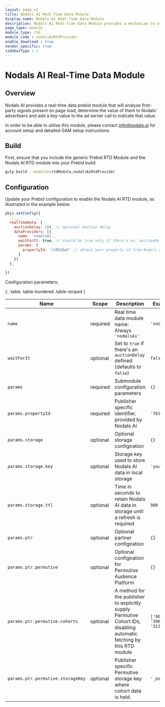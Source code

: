 ```yaml
---
layout: page_v2
title: Nodals AI Real-Time Data Module
display_name: Nodals AI Real-Time Data Module
description: Nodals AI Real-Time Data Module provides a mechanism to utilise and optimise first-party signals for targeting.
page_type: module
module_type: rtd
module_code : nodalsAiRtdProvider
enable_download : true
vendor_specific: true
sidebarType : 1
---
```


# Nodals AI Real-Time Data Module

## Overview
Nodals AI provides a real-time data prebid module that will analyse first-party signals present on page load, determine the value of them to Nodals’ advertisers and add a key-value to the ad server call to indicate that value.

In order to be able to utilise this module, please contact [info@nodals.ai](mailto:info@nodals.ai) for account setup and detailed GAM setup instructions.

## Build

First, ensure that you include the generic Prebid RTD Module _and_ the Nodals AI RTD module into your Prebid build:

```bash
gulp build --modules=rtdModule,nodalsAiRtdProvider
```

## Configuration

Update your Prebid configuration to enable the Nodals AI RTD module, as illustrated in the example below:

```javascript
pbjs.setConfig({
  ...,
  realTimeData: {
    auctionDelay: 100, // optional auction delay
    dataProviders: [{
      name: 'nodalsAi',
      waitForIt: true, // should be true only if there's an `auctionDelay`
      params: {
        propertyId: 'c10516af' // obtain your property id from Nodals AI support
      }
    }]
  },
  ...
})
```

Configuration parameters:

{: .table .table-bordered .table-striped }

| Name                     | Scope    | Description                                   | Example     | Type     |
|--------------------------|----------|-----------------------------------------------|-------------|----------|
| `name`                   | required | Real time data module name: Always `'nodalsAi'` | `'nodalsAi'`  | `String` |
| `waitForIt`              | optional | Set to `true` if there's an `auctionDelay` defined (defaults to `false`) | `false` | `Boolean` |
| `params`                 | required | Submodule configuration parameters            | `{}`        | `Object` |
| `params.propertyId`      | required | Publisher specific identifier, provided by Nodals AI           | `'76346cf3'`        | `String` |
| `params.storage`         | optional | Optional storage configiration            | `{}`        | `Object` |
| `params.storage.key`     | optional | Storage key used to store Nodals AI data in local storage             | `'yourKey'`        | `String` |
| `params.storage.ttl`     | optional | Time in seconds to retain Nodals AI data in storage until a refresh is required             | `900`        | `Integer` |
| `params.ptr`         | optional | Optional partner configiration            | `{}`        | `Object` |
| `params.ptr.permutive`    | optional | Optional configiration for Permutive Audience Platform      | `{}`        | `Object` |
| `params.ptr.permutive.cohorts`  | optional | A method for the publisher to explicitly supply Permutive Cohort IDs, disabling automatic fetching by this RTD module    | `['66711', '39032', '311']`     | `Array<String>` |
| `params.ptr.permutive.storageKey`  | optional | Publisher specific Permutive storage key where cohort data is held.  | `'_psegs'`     | `String` |
